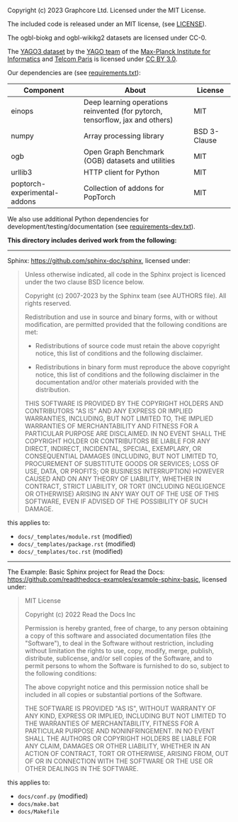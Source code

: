 Copyright (c) 2023 Graphcore Ltd. Licensed under the MIT License.

The included code is released under an MIT license, (see [LICENSE](LICENSE)).

The ogbl-biokg and ogbl-wikikg2 datasets are licensed under CC-0.

The [YAGO3 dataset](https://yago-knowledge.org/downloads/yago-3) by the [YAGO team](https://yago-knowledge.org/contributors) of the [Max-Planck Institute for Informatics](https://www.mpi-inf.mpg.de/home/) and [Telcom Paris](https://www.telecom-paris.fr/) is licensed under [CC BY 3.0](https://creativecommons.org/licenses/by/3.0/).

Our dependencies are (see [requirements.txt](requirements.txt)):

| Component | About | License |
| --- | --- | --- |
| einops | Deep learning operations reinvented (for pytorch, tensorflow, jax and others) | MIT |
| numpy | Array processing library | BSD 3-Clause |
| ogb | Open Graph Benchmark (OGB) datasets and utilities | MIT |
| urllib3 | HTTP client for Python | MIT |
| poptorch-experimental-addons | Collection of addons for PopTorch | MIT |

We also use additional Python dependencies for development/testing/documentation (see [requirements-dev.txt](requirements-dev.txt)).


**This directory includes derived work from the following:**

---

Sphinx: https://github.com/sphinx-doc/sphinx, licensed under:

> Unless otherwise indicated, all code in the Sphinx project is licenced under the
> two clause BSD licence below.
> 
> Copyright (c) 2007-2023 by the Sphinx team (see AUTHORS file).
> All rights reserved.
> 
> Redistribution and use in source and binary forms, with or without
> modification, are permitted provided that the following conditions are
> met:
> 
> * Redistributions of source code must retain the above copyright
>   notice, this list of conditions and the following disclaimer.
> 
> * Redistributions in binary form must reproduce the above copyright
>   notice, this list of conditions and the following disclaimer in the
>   documentation and/or other materials provided with the distribution.
> 
> THIS SOFTWARE IS PROVIDED BY THE COPYRIGHT HOLDERS AND CONTRIBUTORS
> "AS IS" AND ANY EXPRESS OR IMPLIED WARRANTIES, INCLUDING, BUT NOT
> LIMITED TO, THE IMPLIED WARRANTIES OF MERCHANTABILITY AND FITNESS FOR
> A PARTICULAR PURPOSE ARE DISCLAIMED. IN NO EVENT SHALL THE COPYRIGHT
> HOLDER OR CONTRIBUTORS BE LIABLE FOR ANY DIRECT, INDIRECT, INCIDENTAL,
> SPECIAL, EXEMPLARY, OR CONSEQUENTIAL DAMAGES (INCLUDING, BUT NOT
> LIMITED TO, PROCUREMENT OF SUBSTITUTE GOODS OR SERVICES; LOSS OF USE,
> DATA, OR PROFITS; OR BUSINESS INTERRUPTION) HOWEVER CAUSED AND ON ANY
> THEORY OF LIABILITY, WHETHER IN CONTRACT, STRICT LIABILITY, OR TORT
> (INCLUDING NEGLIGENCE OR OTHERWISE) ARISING IN ANY WAY OUT OF THE USE
> OF THIS SOFTWARE, EVEN IF ADVISED OF THE POSSIBILITY OF SUCH DAMAGE.

this applies to:
- `docs/_templates/module.rst` (modified)
- `docs/_templates/package.rst` (modified)
- `docs/_templates/toc.rst` (modified)

---

The Example: Basic Sphinx project for Read the Docs: https://github.com/readthedocs-examples/example-sphinx-basic, licensed under:

> MIT License
> 
> Copyright (c) 2022 Read the Docs Inc
> 
> Permission is hereby granted, free of charge, to any person obtaining a copy
> of this software and associated documentation files (the "Software"), to deal
> in the Software without restriction, including without limitation the rights
> to use, copy, modify, merge, publish, distribute, sublicense, and/or sell
> copies of the Software, and to permit persons to whom the Software is
> furnished to do so, subject to the following conditions:
> 
> The above copyright notice and this permission notice shall be included in all
> copies or substantial portions of the Software.
> 
> THE SOFTWARE IS PROVIDED "AS IS", WITHOUT WARRANTY OF ANY KIND, EXPRESS OR
> IMPLIED, INCLUDING BUT NOT LIMITED TO THE WARRANTIES OF MERCHANTABILITY,
> FITNESS FOR A PARTICULAR PURPOSE AND NONINFRINGEMENT. IN NO EVENT SHALL THE
> AUTHORS OR COPYRIGHT HOLDERS BE LIABLE FOR ANY CLAIM, DAMAGES OR OTHER
> LIABILITY, WHETHER IN AN ACTION OF CONTRACT, TORT OR OTHERWISE, ARISING FROM,
> OUT OF OR IN CONNECTION WITH THE SOFTWARE OR THE USE OR OTHER DEALINGS IN THE
> SOFTWARE.

this applies to:
- `docs/conf.py` (modified)
- `docs/make.bat`
- `docs/Makefile`